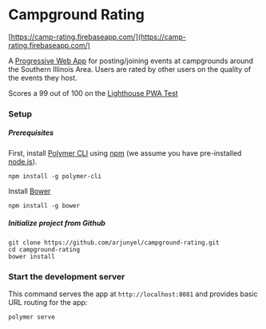 # Campground Rating
[https://camp-rating.firebaseapp.com/](https://camp-rating.firebaseapp.com/)

A [Progressive Web App](https://developers.google.com/web/progressive-web-apps/) for posting/joining events at campgrounds around the Southern Illinois Area. Users are rated by other users on the quality of the events they host.

Scores a 99 out of 100 on the [Lighthouse PWA Test](https://developers.google.com/web/tools/lighthouse/)

### Setup

##### Prerequisites

First, install [Polymer CLI](https://github.com/Polymer/polymer-cli) using
[npm](https://www.npmjs.com) (we assume you have pre-installed [node.js](https://nodejs.org)).

    npm install -g polymer-cli

Install [Bower](https://bower.io/)

    npm install -g bower

##### Initialize project from Github

    git clone https://github.com/arjunyel/campground-rating.git
    cd campground-rating
    bower install

### Start the development server

This command serves the app at `http://localhost:8081` and provides basic URL
routing for the app:

    polymer serve

